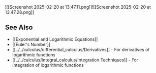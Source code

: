 ![[Screenshot 2025-02-20 at 13.47.11.png]]![[Screenshot 2025-02-20 at 13.47.28.png]]


## See Also
- [[Exponential and Logarithmic Equations]]
- [[Euler's Number]]
- [[../../calculus/differential_calculus/Derivatives]] - For derivatives of logarithmic functions
- [[../../calculus/integral_calculus/Integration Techniques]] - For integration of logarithmic functions